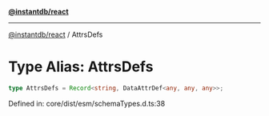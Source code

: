 [**@instantdb/react**](../README.md)

***

[@instantdb/react](../packages.md) / AttrsDefs

# Type Alias: AttrsDefs

```ts
type AttrsDefs = Record<string, DataAttrDef<any, any, any>>;
```

Defined in: core/dist/esm/schemaTypes.d.ts:38
